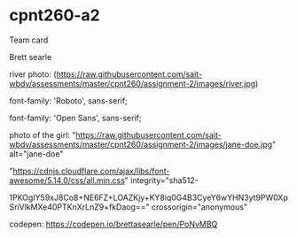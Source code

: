 # cpnt260-a2
Team card


Brett searle  


river photo: (https://raw.githubusercontent.com/sait-wbdv/assessments/master/cpnt260/assignment-2/images/river.jpg)



font-family: 'Roboto', sans-serif;  


font-family: 'Open Sans', sans-serif;


 photo of the girl: "https://raw.githubusercontent.com/sait-wbdv/assessments/master/cpnt260/assignment-2/images/jane-doe.jpg" alt="jane-doe"


"https://cdnjs.cloudflare.com/ajax/libs/font-awesome/5.14.0/css/all.min.css" integrity="sha512-


1PKOgIY59xJ8Co8+NE6FZ+LOAZKjy+KY8iq0G4B3CyeY6wYHN3yt9PW0XpSriVlkMXe40PTKnXrLnZ9+fkDaog==" crossorigin="anonymous"


codepen: https://codepen.io/brettasearle/pen/PoNvMBQ
